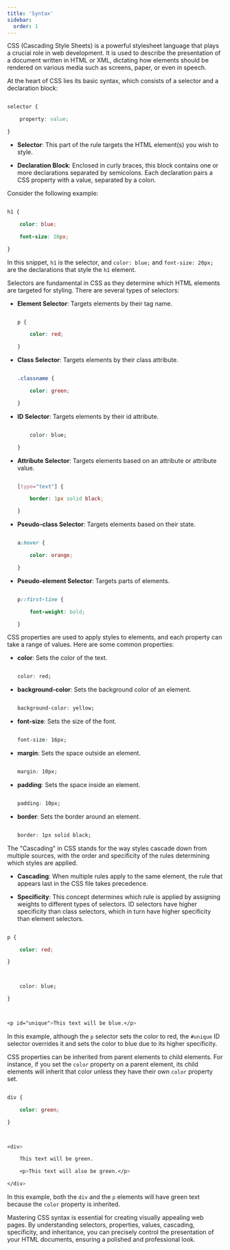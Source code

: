 ```yaml
---
title: 'Syntax'
sidebar:
  order: 1
---
```


 CSS (Cascading Style Sheets) is a powerful stylesheet language that plays a crucial role in web development. It is used to describe the presentation of a document written in HTML or XML, dictating how elements should be rendered on various media such as screens, paper, or even in speech.





At the heart of CSS lies its basic syntax, which consists of a selector and a declaration block:



```css

selector {

    property: value;

}

```



- **Selector**: This part of the rule targets the HTML element(s) you wish to style.

- **Declaration Block**: Enclosed in curly braces, this block contains one or more declarations separated by semicolons. Each declaration pairs a CSS property with a value, separated by a colon.





Consider the following example:



```css

h1 {

    color: blue;

    font-size: 20px;

}

```



In this snippet, `h1` is the selector, and `color: blue;` and `font-size: 20px;` are the declarations that style the `h1` element.





Selectors are fundamental in CSS as they determine which HTML elements are targeted for styling. There are several types of selectors:



- **Element Selector**: Targets elements by their tag name.

    ```css

    p {

        color: red;

    }

    ```



- **Class Selector**: Targets elements by their class attribute.

    ```css

    .classname {

        color: green;

    }

    ```



- **ID Selector**: Targets elements by their id attribute.

    ```css

        color: blue;

    }

    ```



- **Attribute Selector**: Targets elements based on an attribute or attribute value.

    ```css

    [type="text"] {

        border: 1px solid black;

    }

    ```



- **Pseudo-class Selector**: Targets elements based on their state.

    ```css

    a:hover {

        color: orange;

    }

    ```



- **Pseudo-element Selector**: Targets parts of elements.

    ```css

    p::first-line {

        font-weight: bold;

    }

    ```





CSS properties are used to apply styles to elements, and each property can take a range of values. Here are some common properties:



- **color**: Sets the color of the text.

    ```css

    color: red;

    ```



- **background-color**: Sets the background color of an element.

    ```css

    background-color: yellow;

    ```



- **font-size**: Sets the size of the font.

    ```css

    font-size: 16px;

    ```



- **margin**: Sets the space outside an element.

    ```css

    margin: 10px;

    ```



- **padding**: Sets the space inside an element.

    ```css

    padding: 10px;

    ```



- **border**: Sets the border around an element.

    ```css

    border: 1px solid black;

    ```





The "Cascading" in CSS stands for the way styles cascade down from multiple sources, with the order and specificity of the rules determining which styles are applied.



- **Cascading**: When multiple rules apply to the same element, the rule that appears last in the CSS file takes precedence.

- **Specificity**: This concept determines which rule is applied by assigning weights to different types of selectors. ID selectors have higher specificity than class selectors, which in turn have higher specificity than element selectors.





```css

p {

    color: red;

}



    color: blue;

}



<p id="unique">This text will be blue.</p>

```



In this example, although the `p` selector sets the color to red, the `#unique` ID selector overrides it and sets the color to blue due to its higher specificity.





CSS properties can be inherited from parent elements to child elements. For instance, if you set the `color` property on a parent element, its child elements will inherit that color unless they have their own `color` property set.





```css

div {

    color: green;

}



<div>

    This text will be green.

    <p>This text will also be green.</p>

</div>

```



In this example, both the `div` and the `p` elements will have green text because the `color` property is inherited.





Mastering CSS syntax is essential for creating visually appealing web pages. By understanding selectors, properties, values, cascading, specificity, and inheritance, you can precisely control the presentation of your HTML documents, ensuring a polished and professional look.